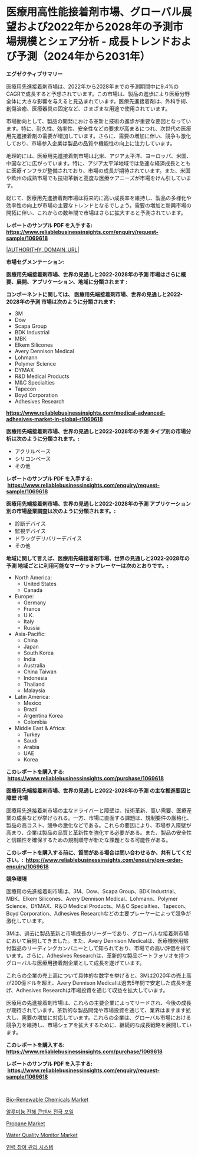 <p><h1>医療用高性能接着剤市場、グローバル展望および2022年から2028年の予測市場規模とシェア分析 - 成長トレンドおよび予測（2024年から2031年）</h1></p><p><strong>エグゼクティブサマリー</strong></p>
<p><p>医療用先進接着剤市場は、2022年から2028年までの予測期間中に9.4%のCAGRで成長すると予想されています。この市場は、製品の進歩により医療分野全体に大きな影響を与えると見込まれています。医療先進接着剤は、外科手術、創傷治癒、医療器具の固定など、さまざまな用途で使用されています。</p><p>市場動向として、製品の開発における革新と技術の進歩が重要な要因となっています。特に、耐久性、効率性、安全性などの要求が高まるにつれ、次世代の医療用先進接着剤の需要が増加しています。さらに、需要の増加に伴い、競争も激化しており、市場参入企業は製品の品質や機能性の向上に注力しています。</p><p>地理的には、医療用先進接着剤市場は北米、アジア太平洋、ヨーロッパ、米国、中国などに広がっています。特に、アジア太平洋地域では急速な経済成長とともに医療インフラが整備されており、市場の成長が期待されています。また、米国や欧州の成熟市場でも技術革新と高度な医療ケアニーズが市場をけん引しています。</p><p>総じて、医療用先進接着剤市場は将来的に高い成長率を維持し、製品の多様化や効率性の向上が市場の主要なトレンドとなるでしょう。需要の増加と新興市場の開拓に伴い、これからの数年間で市場はさらに拡大すると予測されています。</p></p>
<p><strong>レポートのサンプル PDF を入手する: <a href="https://www.reliablebusinessinsights.com/enquiry/request-sample/1069618">https://www.reliablebusinessinsights.com/enquiry/request-sample/1069618</a></strong></p>
<p><a href="|AUTHORITHY_DOMAIN_URL|">|AUTHORITHY_DOMAIN_URL|</a></p>
<p><strong>市場セグメンテーション:</strong></p>
<p><strong> 医療用先端接着剤市場、世界の見通しと2022-2028年の予測 市場はさらに概要、展開、アプリケーション、地域に分類されます :</strong></p>
<p><strong>コンポーネントに関しては、 医療用先端接着剤市場、世界の見通しと2022-2028年の予測 市場は次のように分類されます: &nbsp;</strong></p>
<p><ul><li>3M</li><li>Dow</li><li>Scapa Group</li><li>BDK Industrial</li><li>MBK</li><li>Elkem Silicones</li><li>Avery Dennison Medical</li><li>Lohmann</li><li>Polymer Science</li><li>DYMAX</li><li>R&D Medical Products</li><li>M&C Specialties</li><li>Tapecon</li><li>Boyd Corporation</li><li>Adhesives Research</li></ul></p>
<p><strong><a href="https://www.reliablebusinessinsights.com/medical-advanced-adhesives-market-in-global-r1069618">https://www.reliablebusinessinsights.com/medical-advanced-adhesives-market-in-global-r1069618</a></strong></p>
<p><strong> 医療用先端接着剤市場、世界の見通しと2022-2028年の予測 タイプ別の市場分析は次のように分類されます。:</strong></p>
<p><ul><li>アクリルベース</li><li>シリコンベース</li><li>その他</li></ul></p>
<p><strong>レポートのサンプル PDF を入手する: &nbsp;<a href="https://www.reliablebusinessinsights.com/enquiry/request-sample/1069618">https://www.reliablebusinessinsights.com/enquiry/request-sample/1069618</a></strong></p>
<p><strong> 医療用先端接着剤市場、世界の見通しと2022-2028年の予測 アプリケーション別の市場産業調査は次のように分類されます。:</strong></p>
<p><ul><li>診断デバイス</li><li>監視デバイス</li><li>ドラッグデリバリーデバイス</li><li>その他</li></ul></p>
<p><strong>地域に関して言えば、医療用先端接着剤市場、世界の見通しと2022-2028年の予測 地域ごとに利用可能なマーケットプレーヤーは次のとおりです。:</strong></p>
<p><ul>
    <li>
        North America:
        <ul>
            <li>United States</li>
            <li>Canada</li>
        </ul>
    </li>
    <li>
        Europe:
        <ul>
            <li>Germany</li>
            <li>France</li>
            <li>U.K.</li>
            <li>Italy</li>
            <li>Russia</li>
        </ul>
    </li>
    <li>
        Asia-Pacific:
        <ul>
            <li>China</li>
            <li>Japan</li>
            <li>South Korea</li>
            <li>India</li>
            <li>Australia</li>
            <li>China Taiwan</li>
            <li>Indonesia</li>
            <li>Thailand</li>
            <li>Malaysia</li>
        </ul>
    </li>
    <li>
        Latin America:
        <ul>
            <li>Mexico</li>
            <li>Brazil</li>
            <li>Argentina Korea</li>
            <li>Colombia</li>
        </ul>
    </li>
    <li>
        Middle East & Africa:
        <ul>
            <li>Turkey</li>
            <li>Saudi</li>
            <li>Arabia</li>
            <li>UAE</li>
            <li>Korea</li>
        </ul>
    </li>
    </ul></p>
<p><strong>このレポートを購入する: &nbsp;<a href="https://www.reliablebusinessinsights.com/purchase/1069618">https://www.reliablebusinessinsights.com/purchase/1069618</a></strong></p>
<p><strong>医療用先端接着剤市場、世界の見通しと2022-2028年の予測 の主な推進要因と障壁 市場</strong></p>
<p><p>医療用先進接着剤市場の主なドライバーと障壁は、技術革新、高い需要、医療産業の成長などが挙げられる。一方、市場に直面する課題は、規制要件の厳格化、製品の高コスト、競争の激化などである。これらの要因により、市場参入障壁が高まり、企業は製品の品質と革新性を強化する必要がある。また、製品の安全性と信頼性を確保するための規制順守が新たな課題となる可能性がある。</p></p>
<p><strong>このレポートを購入する前に、質問がある場合は問い合わせるか、共有してください。:&nbsp; <a href="https://www.reliablebusinessinsights.com/enquiry/pre-order-enquiry/1069618">https://www.reliablebusinessinsights.com/enquiry/pre-order-enquiry/1069618</a></strong></p>
<p><strong>競争環境</strong></p>
<p><p>医療用の先進接着剤市場は、3M、Dow、Scapa Group、BDK Industrial、MBK、Elkem Silicones、Avery Dennison Medical、Lohmann、Polymer Science、DYMAX、R＆D Medical Products、M＆C Specialties、Tapecon、Boyd Corporation、Adhesives Researchなどの主要プレーヤーによって競争が激化しています。</p><p>3Mは、過去に製品革新と市場成長のリーダーであり、グローバルな接着剤市場において展開してきました。また、Avery Dennison Medicalは、医療機器用貼付製品のリーディングカンパニーとして知られており、市場での高い評価を得ています。さらに、Adhesives Researchは、革新的な製品ポートフォリオを持つグローバルな医療用接着剤企業として成長を遂げています。</p><p>これらの企業の売上高について具体的な数字を挙げると、3Mは2020年の売上高が200億ドルを超え、Avery Dennison Medicalは過去5年間で安定した成長を遂げ、Adhesives Researchは市場投資を通じて収益を拡大しています。</p><p>医療用の先進接着剤市場は、これらの主要企業によってリードされ、今後の成長が期待されています。革新的な製品開発や市場投資を通じて、業界はますます拡大し、需要の増加に対応しています。これらの企業は、グローバル市場における競争力を維持し、市場シェアを拡大するために、継続的な成長戦略を展開しています。</p></p>
<p><strong>このレポートを購入する: &nbsp; <a href="https://www.reliablebusinessinsights.com/purchase/1069618">https://www.reliablebusinessinsights.com/purchase/1069618</a></strong></p>
<p><strong>レポートのサンプル PDF を入手する: &nbsp;<a href="https://www.reliablebusinessinsights.com/enquiry/request-sample/1069618">https://www.reliablebusinessinsights.com/enquiry/request-sample/1069618</a></strong><strong></strong></p>
<p>&nbsp;</p>
<p><p><a href="https://www.linkedin.com/pulse/bio-renewable-chemicals-market-size-share-amp-trends-analysis-zly7f">Bio-Renewable Chemicals Market</a></p><p><a href="https://github.com/PhilToryphy7876567/Market-Research-Report-List-2/blob/main/2454949119394.md">알루미늄 전해 콘덴서 전극 포일</a></p><p><a href="https://github.com/ajohirul8010/Market-Research-Report-List-1/blob/main/propane-market.md">Propane Market</a></p><p><a href="https://issuu.com/reportprime-2/docs/water-quality-monitor-market-size-2030.pptx">Water Quality Monitor Market</a></p><p><a href="https://github.com/solomonbode85/Market-Research-Report-List-1/blob/main/2665247119395.md">인력 참여 관리 시스템</a></p></p>